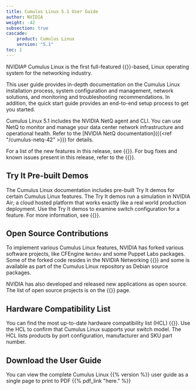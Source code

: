 ```yaml
---
title: Cumulus Linux 5.1 User Guide
author: NVIDIA
weight: -42
subsection: true
cascade:
    product: Cumulus Linux
    version: "5.1"
toc: 1
---
```

NVIDIA® Cumulus Linux is the first full-featured {{<exlink url="https://www.debian.org/releases/buster/" text="Debian Buster" >}}-based,
Linux operating system for the networking industry.

This user guide provides in-depth documentation on the Cumulus Linux installation process, system configuration and management, network solutions, and monitoring and troubleshooting recommendations. In addition, the quick start guide provides an end-to-end setup process to get you started.

Cumulus Linux 5.1 includes the NVIDIA NetQ agent and CLI. You can use NetQ to monitor and manage your data center network infrastructure and operational health. Refer to the [NVIDIA NetQ documentation]({{<ref "/cumulus-netq-42" >}}) for details.

For a list of the new features in this release, see {{<link url="Whats-New" text="What's New">}}. For bug fixes and known issues present in this release, refer to the {{<link url="Cumulus-Linux-5.1-Release-Notes" text="Cumulus Linux 5.1 Release Notes">}}.
<!-- vale off -->
## Try It Pre-built Demos
<!-- vale on -->
The Cumulus Linux documentation includes pre-built Try It demos for certain Cumulus Linux features. The Try It demos run a simulation in NVIDIA Air; a cloud hosted platform that works exactly like a real world production deployment. Use the Try It demos to examine switch configuration for a feature. For more information, see {{<link url="Try-It-Pre-built-Demos" text="Try It Pre-built Demos">}}.

## Open Source Contributions

To implement various Cumulus Linux features, NVIDIA has forked various software projects, like CFEngine `Netdev` and some Puppet Labs packages. Some of the forked code resides in the NVIDIA Networking {{<exlink url="https://github.com/CumulusNetworks" text="GitHub repository" >}} and some is available as part of the Cumulus Linux repository as Debian source packages.

NVIDIA has also developed and released new applications as open source. The list of open source projects is on the {{<link title="Cumulus Linux 5.1 Open Source Packages" text="open source software" >}} page.

## Hardware Compatibility List

You can find the most up-to-date hardware compatibility list (HCL) {{<exlink url="https://www.nvidia.com/en-us/networking/ethernet-switching/hardware-compatibility-list/" text="here" >}}. Use the HCL to confirm that Cumulus Linux supports your switch model. The HCL lists products by port configuration, manufacturer and SKU part number.

## Download the User Guide
<!-- vale off -->
You can view the complete Cumulus Linux {{% version %}} user guide as a single page to print to PDF {{% pdf_link "here." %}}
<!-- vale on -->